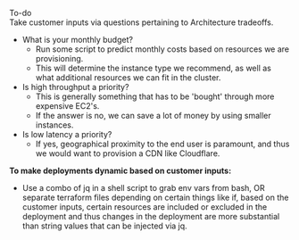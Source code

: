 
To-do  
Take customer inputs via questions pertaining to Architecture tradeoffs.
* What is your monthly budget?
  * Run some script to predict monthly costs based on resources we are provisioning.
  * This will determine the instance type we recommend, as well as what additional resources we can fit in the cluster.
* Is high throughput a priority?
  * This is generally something that has to be 'bought' through more expensive EC2's.
  * If the answer is no, we can save a lot of money by using smaller instances.
* Is low latency a priority?
  * If yes, geographical proximity to the end user is paramount, and thus we would want to provision a CDN like Cloudflare.

**To make deployments dynamic based on customer inputs:**
* Use a combo of jq in a shell script to grab env vars from bash, OR separate terraform files depending on certain things like if, based on the customer inputs, certain resources are included or excluded in the deployment and thus changes in the deployment are more substantial than string values that can be injected via jq.
